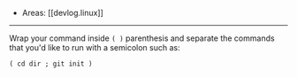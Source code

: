 
- Areas: [[devlog.linux]]

---

Wrap your command inside `( )` parenthesis and separate the commands that you'd like to run with a semicolon such as:

`( cd dir ; git init )`

